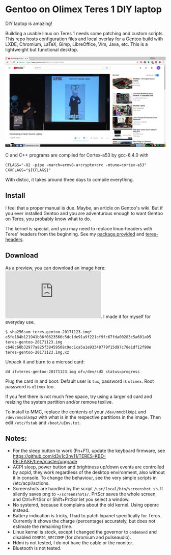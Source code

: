 # Gentoo on Olimex Teres 1 DIY laptop

DIY laptop is amazing!

Building a usable linux on Teres 1 needs some patching and custom scripts. This repo hosts configuration files and local overlay for a Gentoo build with LXDE, Chromium, LaTeX, Gimp, LibreOffice, Vim, Java, etc. This is a lightweight but functional desktop.

![This must stop!](https://raw.githubusercontent.com/khumarahn/teres1-gentoo/master/screen.1.png)

C and C++ programs are compiled for Cortex-a53 by gcc-6.4.0 with
```
CFLAGS="-O2 -pipe -march=armv8-a+crypto+crc -mtune=cortex-a53"
CXXFLAGS="${CFLAGS}"
```
With distcc, it takes around three days to compile everything.

## Install

I feel that a proper manual is due. Maybe, an article on Gentoo's wiki. But if you ever installed Gentoo and you are adventurous enough to want Gentoo on Teres, you probably know what to do.

The kernel is special, and you may need to replace linux-headers with Teres' headers from the beginning. See my [package.provided](https://github.com/khumarahn/teres1-gentoo/blob/master/etc/portage/profile/package.provided) and [teres-headers](https://github.com/khumarahn/teres1-gentoo/tree/master/usr/local/portage/sys-kernel/teres-headers).

## Download

As a preview, you can download an image here: ![torrent](https://github.com/khumarahn/teres1-gentoo/raw/master/teres-gentoo-20171123.img.xz.torrent). I made it for myself for everyday use.
```
$ sha256sum teres-gentoo-20171123.img*
e5fe184b121941b36f0623566c5dc1de91a9f221cf9fc67fda00283c5a601a05  teres-gentoo-20171123.img
c648c60b32977a825f38459508c9ec1ca5a1e93348779f15d97c78e1df12f90e  teres-gentoo-20171123.img.xz
```

Unpack it and burn to a microsd card:
```
dd if=teres-gentoo-20171123.img of=/dev/sdX status=progress
```
Plug the card in and boot. Default user is `tux`, password is `olimex`. Root password is `olimex` too.

If you feel there is not much free space, try using a larger sd card and resizing the system partition and/or remove texlive.

To install to MMC, replace the contents of your `/dev/mmcblk0p1` and `/dev/mmcblk0p2` with what is in the respective partitions in the image. Then edit `/etc/fstab` and `/boot/uEnv.txt`.

## Notes:
* For the sleep button to work (Fn+F1), update the keyboard firmware, see https://github.com/d3v1c3nv11/TERES-KBD-RELEASE/tree/master/upgrade
* ACPI sleep, power button and brightness up/down events are controlled by acpid, they work regardless of the desktop environment, also without it in console. To change the behaviour, see the very simple scripts in /etc/acpi/actions.
* Screenshots are handled by the script `/usr/local/bin/screenshot.sh`. It silently saves png to `~/screenshots/`. PrtScr saves the whole screen, and Ctrl+PrtScr or Shift+PrtScr let you select a window.
* No systemd, because it complains about the old kernel. Using openrc instead.
* Battery indication is tricky, I had to patch lxpanel specifically for Teres. Currently it shows the charge (percentage) accurately, but does not estimate the remaining time.
* Linux kernel is stock, except I changed the governor to `ondemand` and disabled `CONFIG_SECCOMP` (for chromium and pulseaudio).
* Hdmi is not tested, I do not have the cable or the monitor.
* Bluetooth is not tested.

